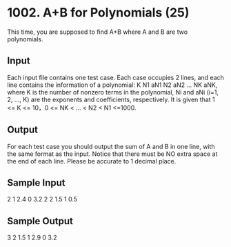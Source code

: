 # 1002. A+B for Polynomials (25)

This time, you are supposed to find A+B where A and B are two polynomials.

## Input

Each input file contains one test case. Each case occupies 2 lines, and each line contains the information of a polynomial: K N1 aN1 N2 aN2 ... NK aNK, where K is the number of nonzero terms in the polynomial, Ni and aNi (i=1, 2, ..., K) are the exponents and coefficients, respectively. It is given that 1 <= K <= 10，0 <= NK < ... < N2 < N1 <=1000.

## Output

For each test case you should output the sum of A and B in one line, with the same format as the input. Notice that there must be NO extra space at the end of each line. Please be accurate to 1 decimal place.

## Sample Input

2 1 2.4 0 3.2
2 2 1.5 1 0.5

## Sample Output

3 2 1.5 1 2.9 0 3.2


